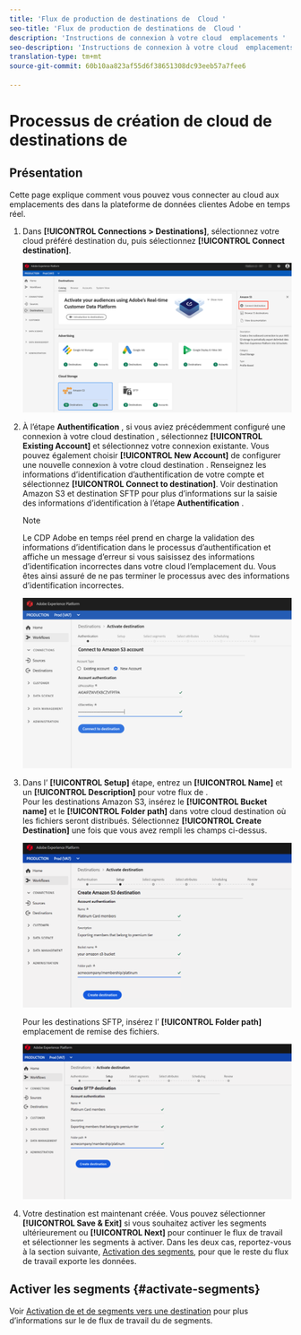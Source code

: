 ```yaml
---
title: 'Flux de production de destinations de  Cloud '
seo-title: 'Flux de production de destinations de  Cloud '
description: 'Instructions de connexion à votre cloud  emplacements '
seo-description: 'Instructions de connexion à votre cloud  emplacements '
translation-type: tm+mt
source-git-commit: 60b10aa823af55d6f38651308dc93eeb57a7fee6

---
```



# Processus de création de cloud  de  destinations de

## Présentation

Cette page explique comment vous pouvez vous connecter au cloud  aux emplacements  des dans la plateforme de données clientes Adobe en temps réel.

1. Dans **[!UICONTROL Connections > Destinations]**, sélectionnez votre cloud préféré   destination du, puis sélectionnez **[!UICONTROL Connect destination]**.

   ![Connexion au cloud  destination  du](/help/rtcdp/destinations/assets/connect-cloud-destination.png)

1. À l’étape **Authentification** , si vous aviez précédemment configuré une connexion à votre cloud  destination , sélectionnez **[!UICONTROL Existing Account]** et sélectionnez votre connexion existante. Vous pouvez également choisir **[!UICONTROL New Account]** de configurer une nouvelle connexion à votre cloud  destination . Renseignez les informations d’identification d’authentification de votre compte et sélectionnez **[!UICONTROL Connect to destination]**. Voir destination [](/help/rtcdp/destinations/amazon-s3-destination.md) Amazon S3 et destination [](/help/rtcdp/destinations/sftp-destination.md) SFTP pour plus d’informations sur la saisie des informations d’identification à l’étape **Authentification** .

   >[!NOTE]
   >
   >Le CDP Adobe en temps réel prend en charge la validation des informations d’identification dans le processus d’authentification et affiche un message d’erreur si vous saisissez des informations d’identification incorrectes dans votre cloud  l’emplacement  du. Vous êtes ainsi assuré de ne pas terminer le processus avec des informations d’identification incorrectes.

   ![Connexion au cloud  destination  du - étape d’authentification](/help/rtcdp/destinations/assets/cloud-destinations-authentication-step.png)

1. Dans l’ **[!UICONTROL Setup]** étape, entrez un **[!UICONTROL Name]** et un **[!UICONTROL Description]** pour votre flux  de . <br>
Pour les destinations Amazon S3, insérez le **[!UICONTROL Bucket name]** et le **[!UICONTROL Folder path]** dans votre cloud  destination  où les fichiers seront distribués. Sélectionnez **[!UICONTROL Create Destination]** une fois que vous avez rempli les champs ci-dessus.

   ![Connexion au cloud Amazon S3  destination  - étape d’authentification](/help/rtcdp/destinations/assets/cloud-destinations-setup-step.png)

   Pour les destinations SFTP, insérez l’ **[!UICONTROL Folder path]** emplacement de remise des fichiers.

   ![Connexion au cloud SFTP  destination  du - étape d’authentification](/help/rtcdp/destinations/assets/sftp-destinations-setup-step.png)

1. Votre destination est maintenant créée. Vous pouvez sélectionner **[!UICONTROL Save & Exit]** si vous souhaitez activer les segments ultérieurement ou **[!UICONTROL Next]** pour continuer le flux de travail et sélectionner les segments à activer. Dans les deux cas, reportez-vous à la section suivante, [Activation des segments](#activate-segments), pour que le reste du flux de travail exporte les données.

## Activer les segments {#activate-segments}

Voir [Activation de  et de segments vers une destination](/help/rtcdp/destinations/activate-destinations.md) pour plus d’informations sur le  de flux de travail  du de segments.